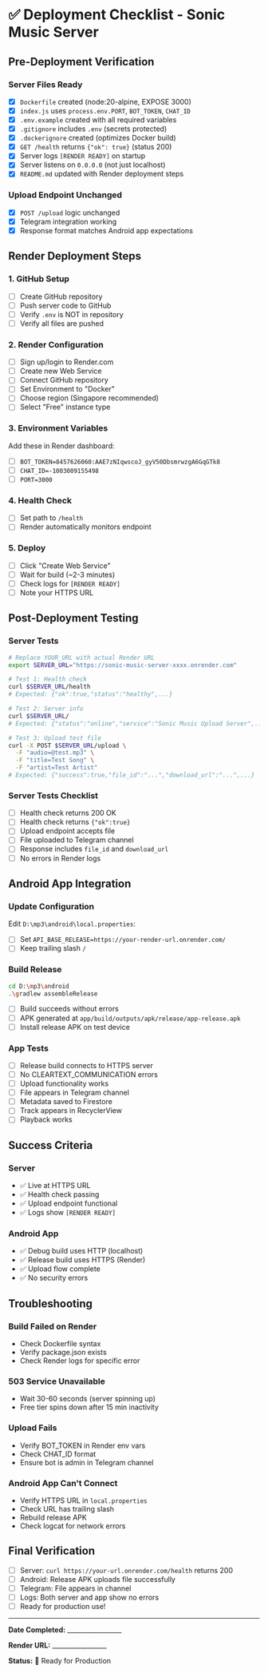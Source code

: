 # ✅ Deployment Checklist - Sonic Music Server

## Pre-Deployment Verification

### Server Files Ready
- [x] `Dockerfile` created (node:20-alpine, EXPOSE 3000)
- [x] `index.js` uses `process.env.PORT`, `BOT_TOKEN`, `CHAT_ID`
- [x] `.env.example` created with all required variables
- [x] `.gitignore` includes `.env` (secrets protected)
- [x] `.dockerignore` created (optimizes Docker build)
- [x] `GET /health` returns `{"ok": true}` (status 200)
- [x] Server logs `[RENDER READY]` on startup
- [x] Server listens on `0.0.0.0` (not just localhost)
- [x] `README.md` updated with Render deployment steps

### Upload Endpoint Unchanged
- [x] `POST /upload` logic unchanged
- [x] Telegram integration working
- [x] Response format matches Android app expectations

## Render Deployment Steps

### 1. GitHub Setup
- [ ] Create GitHub repository
- [ ] Push server code to GitHub
- [ ] Verify `.env` is NOT in repository
- [ ] Verify all files are pushed

### 2. Render Configuration
- [ ] Sign up/login to Render.com
- [ ] Create new Web Service
- [ ] Connect GitHub repository
- [ ] Set Environment to "Docker"
- [ ] Choose region (Singapore recommended)
- [ ] Select "Free" instance type

### 3. Environment Variables
Add these in Render dashboard:
- [ ] `BOT_TOKEN=8457626060:AAE7zNIqwscoJ_gyV50DbsmrwzgA6GqGTk8`
- [ ] `CHAT_ID=-1003009155498`
- [ ] `PORT=3000`

### 4. Health Check
- [ ] Set path to `/health`
- [ ] Render automatically monitors endpoint

### 5. Deploy
- [ ] Click "Create Web Service"
- [ ] Wait for build (~2-3 minutes)
- [ ] Check logs for `[RENDER READY]`
- [ ] Note your HTTPS URL

## Post-Deployment Testing

### Server Tests
```bash
# Replace YOUR_URL with actual Render URL
export SERVER_URL="https://sonic-music-server-xxxx.onrender.com"

# Test 1: Health check
curl $SERVER_URL/health
# Expected: {"ok":true,"status":"healthy",...}

# Test 2: Server info
curl $SERVER_URL/
# Expected: {"status":"online","service":"Sonic Music Upload Server",...}

# Test 3: Upload test file
curl -X POST $SERVER_URL/upload \
  -F "audio=@test.mp3" \
  -F "title=Test Song" \
  -F "artist=Test Artist"
# Expected: {"success":true,"file_id":"...","download_url":"...",...}
```

### Server Tests Checklist
- [ ] Health check returns 200 OK
- [ ] Health check returns `{"ok":true}`
- [ ] Upload endpoint accepts file
- [ ] File uploaded to Telegram channel
- [ ] Response includes `file_id` and `download_url`
- [ ] No errors in Render logs

## Android App Integration

### Update Configuration
Edit `D:\mp3\android\local.properties`:
- [ ] Set `API_BASE_RELEASE=https://your-render-url.onrender.com/`
- [ ] Keep trailing slash `/`

### Build Release
```bash
cd D:\mp3\android
.\gradlew assembleRelease
```

- [ ] Build succeeds without errors
- [ ] APK generated at `app/build/outputs/apk/release/app-release.apk`
- [ ] Install release APK on test device

### App Tests
- [ ] Release build connects to HTTPS server
- [ ] No CLEARTEXT_COMMUNICATION errors
- [ ] Upload functionality works
- [ ] File appears in Telegram channel
- [ ] Metadata saved to Firestore
- [ ] Track appears in RecyclerView
- [ ] Playback works

## Success Criteria

### Server
- ✅ Live at HTTPS URL
- ✅ Health check passing
- ✅ Upload endpoint functional
- ✅ Logs show `[RENDER READY]`

### Android App
- ✅ Debug build uses HTTP (localhost)
- ✅ Release build uses HTTPS (Render)
- ✅ Upload flow complete
- ✅ No security errors

## Troubleshooting

### Build Failed on Render
- Check Dockerfile syntax
- Verify package.json exists
- Check Render logs for specific error

### 503 Service Unavailable
- Wait 30-60 seconds (server spinning up)
- Free tier spins down after 15 min inactivity

### Upload Fails
- Verify BOT_TOKEN in Render env vars
- Check CHAT_ID format
- Ensure bot is admin in Telegram channel

### Android App Can't Connect
- Verify HTTPS URL in `local.properties`
- Check URL has trailing slash
- Rebuild release APK
- Check logcat for network errors

## Final Verification

- [ ] Server: `curl https://your-url.onrender.com/health` returns 200
- [ ] Android: Release APK uploads file successfully
- [ ] Telegram: File appears in channel
- [ ] Logs: Both server and app show no errors
- [ ] Ready for production use!

---

**Date Completed:** _________________

**Render URL:** _________________

**Status:** 🎉 Ready for Production
